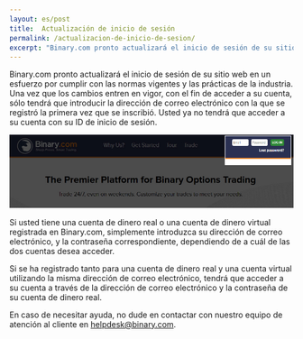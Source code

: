 ```yaml
---
layout: es/post
title:  Actualización de inicio de sesión
permalink: /actualizacion-de-inicio-de-sesion/
excerpt: "Binary.com pronto actualizará el inicio de sesión de su sitio web en un esfuerzo por cumplir con las normas vigentes y las prácticas de la industria. Una vez que los cambios entren en vigor, con el fin de acceder..."
---
```



Binary.com pronto actualizará el inicio de sesión de su sitio web en un esfuerzo por cumplir con las normas vigentes y las prácticas de la industria. Una vez que los cambios entren en vigor, con el fin de acceder a su cuenta, sólo tendrá que introducir la dirección de correo electrónico con la que se registró la primera vez que se inscribió. Usted ya no tendrá que acceder a su cuenta con su ID de inicio de sesión.

![](/post_images/login-new-en.jpg)

Si usted tiene una cuenta de dinero real o una cuenta de dinero virtual registrada en Binary.com, simplemente introduzca su dirección de correo electrónico, y la contraseña correspondiente, dependiendo de a cuál de las dos cuentas desea acceder. 

Si se ha registrado tanto para una cuenta de dinero real y una cuenta virtual utilizando la misma dirección de correo electrónico, tendrá que acceder a su cuenta a través de la dirección de correo electrónico y la contraseña de su cuenta de dinero real.

En caso de necesitar ayuda, no dude en contactar con nuestro equipo de atención al cliente en [helpdesk@binary.com](mailto:helpdesk@binary.com).

